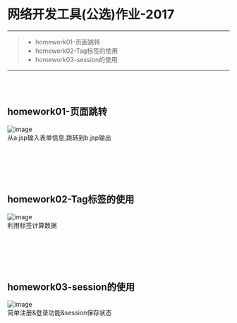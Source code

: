 # 网络开发工具(公选)作业-2017

------

> * homework01-页面跳转
> * homework02-Tag标签的使用
> * homework03-session的使用

------
<br><br>

## homework01-页面跳转<br>
![image](https://github.com/luguanxing/Web-Projects/blob/master/JSP-homework/pictures/1.jpg?raw=true)<br>
从a.jsp输入表单信息,跳转到b.jsp输出
<br><br><br><br><br><br>


## homework02-Tag标签的使用<br>
![image](https://github.com/luguanxing/Web-Projects/blob/master/JSP-homework/pictures/2.jpg?raw=true)<br>
利用标签计算数据
<br><br><br><br><br><br>


## homework03-session的使用<br>
![image](https://github.com/luguanxing/Web-Projects/blob/master/JSP-homework/pictures/3.jpg?raw=true)<br>
简单注册&登录功能&session保存状态
<br><br><br><br><br><br>
